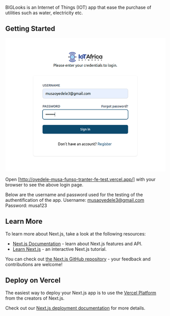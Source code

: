 BIGLooks is an Internet of Things (IOT) app that ease the purchase of utilities such as water, electricity etc.

## Getting Started 

![alt text](https://github.com/mfoyedele/biglooks/blob/main/assets/login.png?raw=true)

Open [http://oyedele-musa-funso-tranter-fe-test.vercel.app/] with your browser to see the above login page.

Below are the username and password used for the testing of the authentification of the app.
Username: musaoyedele3@gmail.com 
Password: musa123

## Learn More

To learn more about Next.js, take a look at the following resources:

- [Next.js Documentation](https://nextjs.org/docs) - learn about Next.js features and API.
- [Learn Next.js](https://nextjs.org/learn) - an interactive Next.js tutorial.

You can check out [the Next.js GitHub repository](https://github.com/vercel/next.js/) - your feedback and contributions are welcome!

## Deploy on Vercel

The easiest way to deploy your Next.js app is to use the [Vercel Platform](https://vercel.com/new?utm_medium=default-template&filter=next.js&utm_source=create-next-app&utm_campaign=create-next-app-readme) from the creators of Next.js.

Check out our [Next.js deployment documentation](https://nextjs.org/docs/deployment) for more details.
